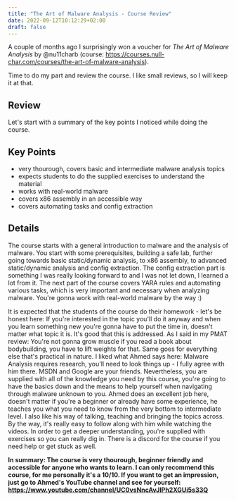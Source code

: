 ```yaml
---
title: "The Art of Malware Analysis - Course Review"
date: 2022-09-12T10:12:29+02:00
draft: false
---
```


A couple of months ago I surprisingly won a voucher for  *The Art of Malware Analysis*
by @nu11charb (course: https://courses.null-char.com/courses/the-art-of-malware-analysis).

Time to do my part and review the course. I like small reviews, so I will keep it at that.

## Review

Let's start with a summary of the key points I noticed while doing the course.

## Key Points

- very thourough, covers basic and intermediate malware analysis topics
- expects students to do the supplied exercises to understand the material
- works with real-world malware
- covers x86 assembly in an accessible way
- covers automating tasks and config extraction

## Details

The course starts with a general introduction to malware and the analysis
of malware. You start with some prerequisites, building a safe lab, further going towards basic static/dynamic analysis, 
to x86 assembly, to advanced static/dynamic analysis and config extraction. The config extraction
part is something I was really looking forward to and I was not let down, I learned a lot from it.
The next part of the course covers YARA rules and automating various tasks, which is very important and
necessary when analyzing malware. You're gonna work with real-world malware by the way :)

It is expected that the students of the course do their homework - let's be honest here: If you're interested 
in the topic you'll do it anyway and when you learn something new you're gonna have to put the time in, doesn't
matter what topic it is. It's good that this is addressed. As I said in my PMAT review: You're not gonna grow
muscle if you read a book about bodybuilding, you have to lift weights for that. Same goes for everything 
else that's practical in nature. I liked what Ahmed says here: Malware Analysis requires research, you'll need to look things up - 
I fully agree with him there. MSDN and Google are your friends. Nevertheless, you are supplied with all of the
knowledge you need by this course, you're going to have the basics down and the means to help yourself when 
navigating through malware unknown to you. Ahmed does an excellent job here, doesn't matter if you're a beginner or
already have some experience, he teaches you what you need to know from the very bottom to intermediate level. I also
like his way of talking, teaching and bringing the topics across. By the way, it's really easy to follow along with him while
watching the videos. In order to get a deeper understanding, you're supplied with exercises so you can really dig in. There is a discord for the course
if you need help or get stuck as well.

**In summary: The course is very thourough, beginner friendly and accessible for anyone who wants to learn. I can only recommend this course, for me
personally it's a 10/10. If you want to get an impression, just go to Ahmed's YouTube channel and see for yourself: https://www.youtube.com/channel/UC0vsNncAvJlPh2XGUi5s33Q** 


